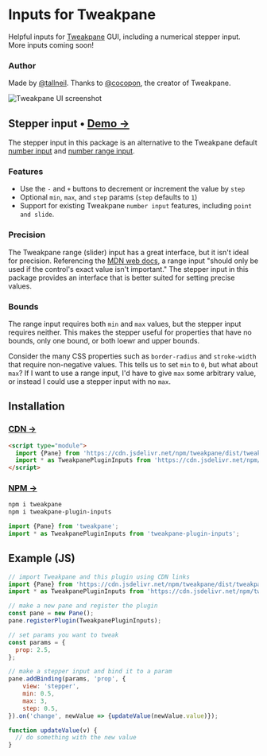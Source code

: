 # Inputs for Tweakpane
Helpful inputs for [Tweakpane](https://tweakpane.github.io/docs/) GUI, including a numerical stepper input. More inputs coming soon!

### Author
Made by [@tallneil](https://tallneil.io/). Thanks to [@cocopon](https://github.com/cocopon), the creator of Tweakpane.

![Tweakpane UI screenshot](https://raw.githubusercontent.com/tallneil/tweakpane-plugin-inputs/main/assets/cover.png)

## Stepper input • [Demo →](https://codepen.io/tallneil/pen/xxNLPeW)
The stepper input in this package is an alternative to the Tweakpane default [number input](https://tweakpane.github.io/docs/input-bindings/#number) and [number range input](https://tweakpane.github.io/docs/input-bindings/#number_range). 

### Features 
* Use the `-` and `+` buttons to decrement or increment the value by `step`
* Optional `min`, `max`, and `step` params (`step` defaults to `1`)
* Support for existing Tweakpane `number input` features, including `point and slide`. 

### Precision
The Tweakpane range (slider) input has a great interface, but it isn't ideal for precision. Referencing the [MDN web docs](https://developer.mozilla.org/en-US/docs/Web/HTML/Element/input/range), a range input "should only be used if the control's exact value isn't important." The stepper input in this package provides an interface that is better suited for setting precise values.

### Bounds
The range input requires both `min` and `max` values, but the stepper input requires neither. This makes the stepper useful for properties that have no bounds, only one bound, or both loewr and upper bounds.

Consider the many CSS properties such as `border-radius` and `stroke-width` that require non-negative values. This tells us to set `min` to `0`, but what about `max`? If I want to use a range input, I'd have to give `max` some arbitrary value, or instead I could use a stepper input with no `max`.

## Installation

### [CDN →](https://www.jsdelivr.com/package/npm/tweakpane-plugin-inputs)
```html
<script type="module">
  import {Pane} from 'https://cdn.jsdelivr.net/npm/tweakpane/dist/tweakpane.min.js';
  import * as TweakpanePluginInputs from 'https://cdn.jsdelivr.net/npm/tweakpane-plugin-inputs/dist/tweakpane-plugin-inputs.min.js';
</script>
```

### [NPM →](https://www.npmjs.com/package/tweakpane-plugin-inputs)
```bash
npm i tweakpane
npm i tweakpane-plugin-inputs
```

```js
import {Pane} from 'tweakpane';
import * as TweakpanePluginInputs from 'tweakpane-plugin-inputs';
```


## Example (JS)
```js
// import Tweakpane and this plugin using CDN links
import {Pane} from 'https://cdn.jsdelivr.net/npm/tweakpane/dist/tweakpane.min.js';
import * as TweakpanePluginInputs from 'https://cdn.jsdelivr.net/npm/tweakpane-plugin-inputs/dist/tweakpane-plugin-inputs.min.js';

// make a new pane and register the plugin
const pane = new Pane();
pane.registerPlugin(TweakpanePluginInputs);

// set params you want to tweak
const params = {
  prop: 2.5,
};

// make a stepper input and bind it to a param
pane.addBinding(params, 'prop', {
    view: 'stepper',
    min: 0.5,
    max: 3,
    step: 0.5,
}).on('change', newValue => {updateValue(newValue.value)});

function updateValue(v) {
  // do something with the new value
}
```
